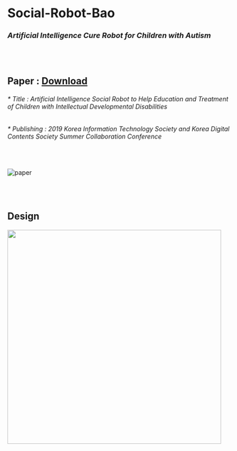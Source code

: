 # Social-Robot-Bao
### *Artificial Intelligence Cure Robot for Children with Autism*

<br>
<br>


## Paper : [Download](https://github.com/gusdnd852/Social-Robot-Bao/raw/master/Artificial%20Intelligence%20Social%20Robot%20to%20Help%20Education.hwp)

###### * Title : Artificial Intelligence Social Robot to Help Education and Treatment of Children with Intellectual Developmental Disabilities 

###### * Publishing : 2019 Korea Information Technology Society and Korea Digital Contents Society Summer Collaboration Conference

<br>

![paper](https://user-images.githubusercontent.com/38183241/58642180-bf73fb80-8337-11e9-8e07-b49cd770f6dc.jpg)



<br>
<br>

## Design

<img src=https://user-images.githubusercontent.com/38183241/54085277-b64e4080-437f-11e9-989c-736c1881b152.png width=480></img>
